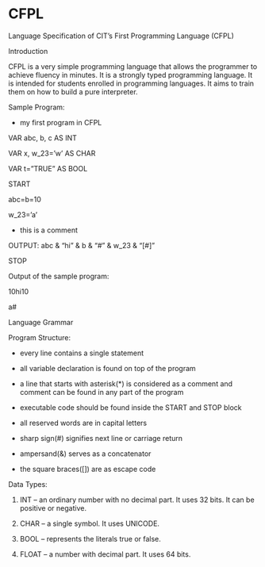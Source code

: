 # CFPL

Language Specification of CIT’s First Programming Language (CFPL)

Introduction

CFPL is a very simple programming language that allows the programmer to achieve fluency in minutes.  It is a strongly typed programming language.  It is intended for students enrolled in programming languages. It aims to train them on how to build a pure interpreter. 

Sample Program:

* my first program in CFPL

VAR abc, b, c AS INT

VAR x, w_23=’w’ AS CHAR

VAR t=”TRUE” AS BOOL

START

abc=b=10

w_23=’a’

* this is a comment

OUTPUT: abc & “hi” & b & “#” & w_23 & “[#]”

STOP


Output of the sample program:

10hi10

a#


Language Grammar

Program Structure:

-	every line contains a single statement

-	all variable declaration is found on top of the program

-	a line that starts with asterisk(*) is considered as a comment and comment can be found in any part of the program

-	executable code should be found inside the START and STOP block

-	all reserved words are in capital letters

-	sharp sign(#) signifies next line or carriage return

-	ampersand(&) serves as a concatenator

-	the square braces([]) are as escape code


Data Types:

1.	INT – an ordinary number with no decimal part. It uses 32 bits. It can be positive or negative.

2.	CHAR – a single symbol. It uses UNICODE.

3.	BOOL – represents the literals true or false.

4.	FLOAT – a number with decimal part.  It uses 64 bits.


